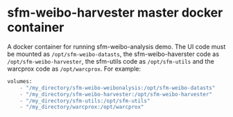 # sfm-weibo-harvester master docker container

A docker container for running sfm-weibo-analysis demo.
The UI code must be mounted as `/opt/sfm-weibo-datasts`, the sfm-weibo-haverster code as `/opt/sfm-weibo-harvester`, the sfm-utils code as `/opt/sfm-utils` and the warcprox code as `/opt/warcprox`.
For example:

```python
volumes:
    - "/my_directory/sfm-weibo-weibonalysis:/opt/sfm-weibo-datasts"
    - "/my_directory/sfm-weibo-harvester:/opt/sfm-weibo-harvester"
    - "/my_directory/sfm-utils:/opt/sfm-utils"
    - "/my_directory/warcprox:/opt/warcprox"
```

